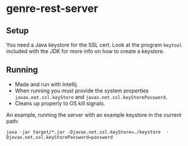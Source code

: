 genre-rest-server
=================

Setup
-----
You need a Java keystore for the SSL cert. Look at the program `keytool` included
with the JDK for more info on how to create a keystore.

Running
-------
* Made and run with Intellij. 
* When running you must provide the system properties 
`javax.net.ssl.keyStore` and `javax.net.ssl.keyStorePassword`.
* Cleans up properly to OS kill signals.

An example, running the server with an example keystore in the current path:

`java -jar target/*.jar -Djavax.net.ssl.keyStore=./keystore  -Djavax.net.ssl.keyStorePassword=password`